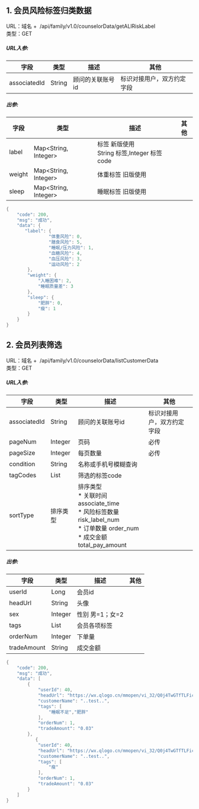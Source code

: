 <a name="zve3v"></a>
## 1. 会员风险标签归类数据
URL：域名 +  /api/family/v1.0/counselorData/getALlRiskLabel<br />类型：GET
<a name="oJqQk"></a>
##### URL入参:
| 字段 | 类型 | 描述 | 其他 |
| --- | --- | --- | --- |
| associatedId | String | 顾问的关联账号id | 标识对接用户，双方约定字段 |

<a name="MmfOk"></a>
##### 出参:
| 字段 | 类型 | 描述 | 其他 |
| --- | --- | --- | --- |
| label | Map<String, Integer> | 标签    新版使用     <br />String 标签,Integer 标签code | ​<br /> |
| weight | Map<String, Integer> | 体重标签  旧版使用 |  |
| sleep | Map<String, Integer> | 睡眠标签  旧版使用 |  |

```java
{
    "code": 200,
    "msg": "成功",
    "data": {
       "label": {
                "体重风险": 0,
                "膳食风险": 5,
                "睡眠/压力风险": 1,
                "血糖风险": 4,
                "血压风险": 3,
                "运动风险": 2
        },
        "weight": {
            "入睡困难": 2,
            "睡眠质量差": 3
        },
        "sleep": {
            "肥胖": 0,
            "瘦": 1
        }
    }
}
```
<a name="H6qtG"></a>
## 2. 会员列表筛选
URL：域名 +  /api/family/v1.0/counselorData/listCustomerData<br />类型：GET
<a name="CZcdx"></a>
##### URL入参:
| 字段 | 类型 | 描述 | 其他 |
| --- | --- | --- | --- |
| associatedId | String | 顾问的关联账号id | 标识对接用户，双方约定字段 |
| pageNum | Integer | 页码 | 必传 |
| pageSize | Integer | 每页数量 | 必传 |
| condition | String | 名称或手机号模糊查询 | ​<br /> |
| tagCodes | List<Integer> | 筛选的标签code | ​<br /> |
| sortType | 排序类型 | 排序类型<br />* 关联时间  associate_time<br />* 风险标签数量 risk_label_num<br />* 订单数量 order_num<br />* 成交金额 total_pay_amount |  |

<a name="V41SK"></a>
##### 出参:
| 字段 | 类型 | 描述 | 其他 |
| --- | --- | --- | --- |
| userId | Long | 会员id |  |
| headUrl | String | 头像 |  |
| sex | Integer | 性别 男=1；女=2 |  |
| tags | List<String> | 会员各项标签 |  |
| orderNum | Integer | 下单量 |  |
| tradeAmount | String | 成交金额 |  |

```java
{
    "code": 200,
    "msg": "成功",
    "data": [
        {
            "userId": 40,
            "headUrl": "https://wx.qlogo.cn/mmopen/vi_32/Q0j4TwGTfTLFicpLxq2EgkKyveGO0AMWFBc9bwXHjkibTSCUUKHd9a5JJjBSLBSK0D5x6STeYMt7UFOHVu0sveBA/132",
            "customerName": "..test..",
            "tags": [
                "睡眠不足","肥胖"
            ],
            "orderNum": 1,
            "tradeAmount": "0.03"
        },
           {
            "userId": 40,
            "headUrl": "https://wx.qlogo.cn/mmopen/vi_32/Q0j4TwGTfTLFicpLxq2EgkKyveGO0AMWFBc9bwXHjkibTSCUUKHd9a5JJjBSLBSK0D5x6STeYMt7UFOHVu0sveBA/132",
            "customerName": "..test..",
            "tags": [
                "瘦"
            ],
            "orderNum": 1,
            "tradeAmount": "0.03"
        }
    ]
}
```
<a name="QWUYN"></a>
## 

